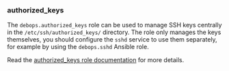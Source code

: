 ### authorized_keys

The `debops.authorized_keys` role can be used to manage SSH keys
centrally in the `/etc/ssh/authorized_keys/` directory. The role only
manages the keys themselves, you should configure the `sshd` service to
use them separately, for example by using the `debops.sshd` Ansible
role.

Read the [authorized_keys role documentation](https://docs.debops.org/en/HEAD/ansible/roles/authorized_keys/) for more details.

